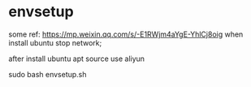 # envsetup

some ref: https://mp.weixin.qq.com/s/-E1RWjm4aYgE-YhlCj8oig
when install ubuntu stop network;

after install ubuntu 
apt source use aliyun


sudo bash envsetup.sh

